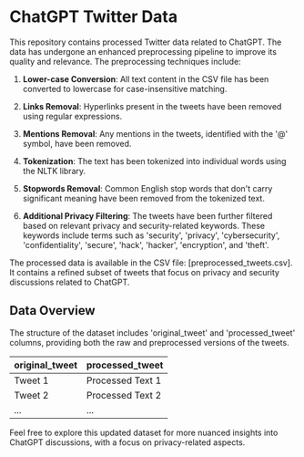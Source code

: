 # ChatGPT Twitter Data

This repository contains processed Twitter data related to ChatGPT. The data has undergone an enhanced preprocessing pipeline to improve its quality and relevance. The preprocessing techniques include:

1. **Lower-case Conversion**: All text content in the CSV file has been converted to lowercase for case-insensitive matching.

2. **Links Removal**: Hyperlinks present in the tweets have been removed using regular expressions.

3. **Mentions Removal**: Any mentions in the tweets, identified with the '@' symbol, have been removed.

4. **Tokenization**: The text has been tokenized into individual words using the NLTK library.

5. **Stopwords Removal**: Common English stop words that don't carry significant meaning have been removed from the tokenized text.

6. **Additional Privacy Filtering**: The tweets have been further filtered based on relevant privacy and security-related keywords. These keywords include terms such as 'security', 'privacy', 'cybersecurity', 'confidentiality', 'secure', 'hack', 'hacker', 'encryption', and 'theft'.

The processed data is available in the CSV file: [preprocessed_tweets.csv]. It contains a refined subset of tweets that focus on privacy and security discussions related to ChatGPT.

## Data Overview

The structure of the dataset includes 'original_tweet' and 'processed_tweet' columns, providing both the raw and preprocessed versions of the tweets.


| original_tweet | processed_tweet |
| -------------- | --------------- |
| Tweet 1        | Processed Text 1|
| Tweet 2        | Processed Text 2|
| ...            | ...             |


Feel free to explore this updated dataset for more nuanced insights into ChatGPT discussions, with a focus on privacy-related aspects.
